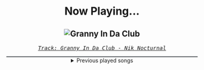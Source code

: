 <div align="center"> 
<h1>Now Playing...</h1>

![Granny In Da Club](https://i.scdn.co/image/ab67616d00001e02b64f4770a5ce39999e521701)
--
_<samp><a href="https://open.spotify.com/track/1RPSFIANbPD2KkDlFdtucM">Track: Granny In Da Club - Nik Nocturnal</a></samp>_

<div style="border: 1px #4B5054 solid"></div>
<details>
  <summary>
    Previous played songs
  </summary>
  <table>
    <thead>
      <tr>
        <th>
          Artist
        </th>
        <th>
          Song
        </th>
        <th>
          Link
        </th>
      </tr>
    </thead>
    <tbody>
      <tr><td>Nik Nocturnal</td><td>Granny In Da Club</td><td><a href="https://open.spotify.com/track/1RPSFIANbPD2KkDlFdtucM">https://open.spotify.com/track/1RPSFIANbPD2KkDlFdtucM</a></td></tr><tr><td>I See Stars</td><td>Anomaly</td><td><a href="https://open.spotify.com/track/1nLWr0rKTLTZNEcgU5WEdD">https://open.spotify.com/track/1nLWr0rKTLTZNEcgU5WEdD</a></td></tr><tr><td>Seeing Things</td><td>Consume - Instrumental</td><td><a href="https://open.spotify.com/track/2cdKOtINJDeRcLNIUNoG5V">https://open.spotify.com/track/2cdKOtINJDeRcLNIUNoG5V</a></td></tr><tr><td>Betraying The Martyrs</td><td>Black Hole</td><td><a href="https://open.spotify.com/track/3rjgOeWUEth90mFVR82WtG">https://open.spotify.com/track/3rjgOeWUEth90mFVR82WtG</a></td></tr><tr><td>The Browning</td><td>End Of Existence</td><td><a href="https://open.spotify.com/track/4PsJwwJP7I7rpK1dOnZeAQ">https://open.spotify.com/track/4PsJwwJP7I7rpK1dOnZeAQ</a></td></tr><tr><td>Polaris</td><td>Inhumane</td><td><a href="https://open.spotify.com/track/36K5KSqFJOCN9YLmSTkXrG">https://open.spotify.com/track/36K5KSqFJOCN9YLmSTkXrG</a></td></tr><tr><td>Dayseeker</td><td>Dreamstate</td><td><a href="https://open.spotify.com/track/1BKShyqTh9TDWc3dFHYXkF">https://open.spotify.com/track/1BKShyqTh9TDWc3dFHYXkF</a></td></tr><tr><td>Nik Nocturnal</td><td>Awaken in Ashes</td><td><a href="https://open.spotify.com/track/5rzATjEIrfrACKhq9wvT5v">https://open.spotify.com/track/5rzATjEIrfrACKhq9wvT5v</a></td></tr><tr><td>DEATHPHONK</td><td>METAL BRAZILIAN PHONK</td><td><a href="https://open.spotify.com/track/4HN5D24toedkL5wuP7l8s0">https://open.spotify.com/track/4HN5D24toedkL5wuP7l8s0</a></td></tr><tr><td>Spiritbox</td><td>Rotoscope</td><td><a href="https://open.spotify.com/track/3TV6XEPjXQhbSneiEXRNEr">https://open.spotify.com/track/3TV6XEPjXQhbSneiEXRNEr</a></td></tr><tr><td>Harper</td><td>Weight Of The World (feat. We Came As Romans & Brand Of Sacrifice)</td><td><a href="https://open.spotify.com/track/3q9ZMDGbCBKQ7rfChHolXO">https://open.spotify.com/track/3q9ZMDGbCBKQ7rfChHolXO</a></td></tr><tr><td>Crown The Empire</td><td>DOGMA</td><td><a href="https://open.spotify.com/track/5HPrtYJqO2nNBfmj1ZrZja">https://open.spotify.com/track/5HPrtYJqO2nNBfmj1ZrZja</a></td></tr><tr><td>Upon A Burning Body</td><td>All Pride No Pain</td><td><a href="https://open.spotify.com/track/35qULvfVsRGHE2u4OkNzI0">https://open.spotify.com/track/35qULvfVsRGHE2u4OkNzI0</a></td></tr><tr><td>The Browning</td><td>Fearless</td><td><a href="https://open.spotify.com/track/50HShZGOSa1zHFQKW0bNoS">https://open.spotify.com/track/50HShZGOSa1zHFQKW0bNoS</a></td></tr><tr><td>PassCode</td><td>FLAVOR OF BLUE</td><td><a href="https://open.spotify.com/track/4QMlVfR8BsVu1B06N8xt9b">https://open.spotify.com/track/4QMlVfR8BsVu1B06N8xt9b</a></td></tr><tr><td>Celldweller</td><td>Switchback</td><td><a href="https://open.spotify.com/track/3lUwCryVobacobYrN5f2Je">https://open.spotify.com/track/3lUwCryVobacobYrN5f2Je</a></td></tr><tr><td>Eminem</td><td>Not Afraid</td><td><a href="https://open.spotify.com/track/7Ie9W94M7OjPoZVV216Xus">https://open.spotify.com/track/7Ie9W94M7OjPoZVV216Xus</a></td></tr><tr><td>Breaking Benjamin</td><td>The Diary of Jane - Single Version</td><td><a href="https://open.spotify.com/track/0faXHILILebCGnJBPU6KJJ">https://open.spotify.com/track/0faXHILILebCGnJBPU6KJJ</a></td></tr><tr><td>LaFee</td><td>Beweg dein Arsch</td><td><a href="https://open.spotify.com/track/0Z2Jxp37veFXxPsoTeCGcM">https://open.spotify.com/track/0Z2Jxp37veFXxPsoTeCGcM</a></td></tr><tr><td>Nickelback</td><td>Burn It to the Ground</td><td><a href="https://open.spotify.com/track/1jq28NGw6wdtFKx8MBPy6C">https://open.spotify.com/track/1jq28NGw6wdtFKx8MBPy6C</a></td></tr>
    </tbody>
  </table>
</details>

</div>

